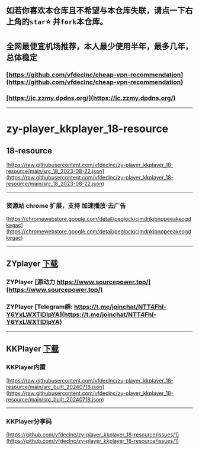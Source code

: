 如若你喜欢本仓库且不希望与本仓库失联，请点一下右上角的`star`⭐ 并`fork`本仓库。
---
 
## 全网最便宜机场推荐，本人最少使用半年，最多几年，总体稳定  
### [https://github.com/vfdeclnc/cheap-vpn-recommendation](https://github.com/vfdeclnc/cheap-vpn-recommendation)
### [https://jc.zzmy.dpdns.org/](https://jc.zzmy.dpdns.org/)
---
# zy-player_kkplayer_18-resource 

## 18-resource

[https://raw.githubusercontent.com/vfdeclnc/zy-player_kkplayer_18-resource/main/src_18_2023-08-22.json](https://raw.githubusercontent.com/vfdeclnc/zy-player_kkplayer_18-resource/main/src_18_2023-08-22.json)

---

### 资源站 chrome 扩展，支持 加速播放·去广告

[https://chromewebstore.google.com/detail/pegiockicjmdnkjbnppeeakeogdkegac](https://chromewebstore.google.com/detail/pegiockicjmdnkjbnppeeakeogdkegac)

---

## ZYplayer [下载](https://github.com/Hiram-Wong/ZyPlayer/releases)

### ZYPlayer [源动力 https://www.sourcepower.top/](https://www.sourcepower.top/)
### ZYPlayer [Telegram群: https://t.me/joinchat/NTT4Fhl-Y6YxLWXTlDIpYA](https://t.me/joinchat/NTT4Fhl-Y6YxLWXTlDIpYA)

---
## KKPlayer [下载](https://github.com/npljy/KKPlayer-APP/releases)

### KKPlayer内置

[https://raw.githubusercontent.com/vfdeclnc/zy-player_kkplayer_18-resource/main/src_built_20240718.json](https://raw.githubusercontent.com/vfdeclnc/zy-player_kkplayer_18-resource/main/src_built_20240718.json)

---
### KKPlayer分享码

[https://github.com/vfdeclnc/zy-player_kkplayer_18-resource/issues/1](https://github.com/vfdeclnc/zy-player_kkplayer_18-resource/issues/1)


